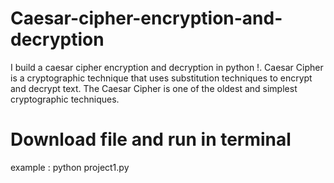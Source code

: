 # Caesar-cipher-encryption-and-decryption
I build a caesar cipher encryption and decryption in python !. Caesar Cipher is a cryptographic technique that uses substitution techniques to encrypt and decrypt text. The Caesar Cipher is one of the oldest and simplest cryptographic techniques.

# 
# Download file and run in terminal
example : python project1.py
